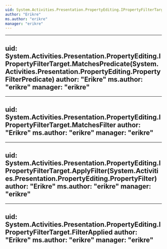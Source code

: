 ```yaml
---
uid: System.Activities.Presentation.PropertyEditing.IPropertyFilterTarget
author: "Erikre"
ms.author: "erikre"
manager: "erikre"
---
```


---
uid: System.Activities.Presentation.PropertyEditing.IPropertyFilterTarget.MatchesPredicate(System.Activities.Presentation.PropertyEditing.PropertyFilterPredicate)
author: "Erikre"
ms.author: "erikre"
manager: "erikre"
---

---
uid: System.Activities.Presentation.PropertyEditing.IPropertyFilterTarget.MatchesFilter
author: "Erikre"
ms.author: "erikre"
manager: "erikre"
---

---
uid: System.Activities.Presentation.PropertyEditing.IPropertyFilterTarget.ApplyFilter(System.Activities.Presentation.PropertyEditing.PropertyFilter)
author: "Erikre"
ms.author: "erikre"
manager: "erikre"
---

---
uid: System.Activities.Presentation.PropertyEditing.IPropertyFilterTarget.FilterApplied
author: "Erikre"
ms.author: "erikre"
manager: "erikre"
---
